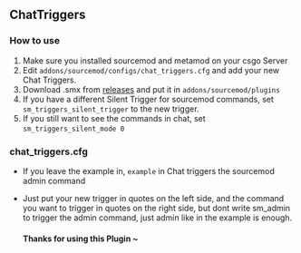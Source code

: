 ## ChatTriggers

### How to use
1. Make sure you installed sourcemod and metamod on your csgo Server
2. Edit `addons/sourcemod/configs/chat_triggers.cfg` and add your new Chat Triggers.
3. Download .smx from [releases](https://github.com/MoritzLoewenstein/ChatTriggers/releases) and put it in `addons/sourcemod/plugins`
3. If you have a different Silent Trigger for sourcemod commands, set `sm_triggers_silent_trigger` to the new trigger.
4. If you still want to see the commands in chat, set `sm_triggers_silent_mode 0`

### chat_triggers.cfg

- If you leave the example in, `example` in Chat triggers the sourcemod admin command
- Just put your new trigger in quotes on the left side, and the command you want to trigger
  in quotes on the right side, but dont write sm_admin to trigger the admin command, 
  just admin like in the example is enough.
  
  #### Thanks for using this Plugin ~
